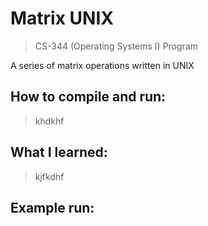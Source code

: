 # Matrix UNIX

> CS-344 (Operating Systems I) Program

A series of matrix operations written in UNIX

## How to compile and run:
> khdkhf

## What I learned:
> kjfkdhf

## Example run:
>
